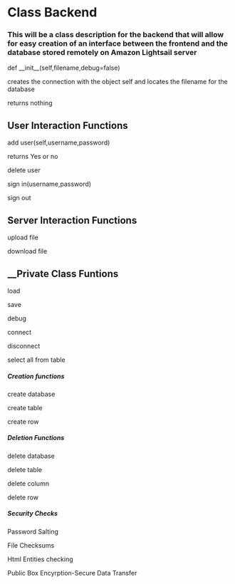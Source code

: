 <h1> Class Backend</h1>
<h3>This will be a class description for the backend that will allow for easy creation
of an interface between the frontend and the database stored remotely on Amazon Lightsail
server</h3>

<p>def __init__(self,filename,debug=false)</p>
<p>creates the connection with the object self and locates the filename for the
database</p>
<p>returns nothing</p>


<h2>User Interaction Functions</h2>
<p>add user(self,username,password)</p>
<p>returns Yes or no</p>
<p>delete user</p>
<p>sign in(username,password)</p> 
<p>sign out</p>


<h2>Server Interaction Functions</h2>
<p>upload file</p>
<p>download file</p>


<h2>__Private Class Funtions</h2>

<p>load</p>
<p>save</p>
<p>debug</p>
<p>connect</p>
<p>disconnect</p>
<p>select all from table</p>


<h5>Creation functions</h5>
<p>create database</p>
<p>create table</p>
<p>create row</p>


<h5>Deletion Functions</h5>
<p>delete database</p>
<p>delete table</p>
<p>delete column</p>
<p>delete row</p>

<h5>Security Checks</h5>
<p>Password Salting</p>
<p>File Checksums</p>
<p>Html Entities checking</p>
<p>Public Box Encyrption-Secure Data Transfer</p>
